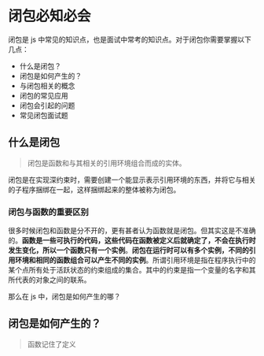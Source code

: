 # 闭包必知必会

闭包是 js 中常见的知识点，也是面试中常考的知识点。对于闭包你需要掌握以下几点：
+ 什么是闭包？
+ 闭包是如何产生的？
+ 与闭包相关的概念
+ 闭包的常见应用
+ 闭包会引起的问题
+ 常见闭包面试题

## 什么是闭包

> 闭包是函数和与其相关的引用环境组合而成的实体。

闭包是在实现深约束时，需要创建一个能显示表示引用环境的东西，并将它与相关的子程序捆绑在一起，这样捆绑起来的整体被称为闭包。

### 闭包与函数的重要区别
很多时候闭包和函数是分不开的，更有甚者认为函数就是闭包。但其实这是不准确的。**函数是一些可执行的代码，这些代码在函数被定义后就确定了，不会在执行时发生变化，所以一个函数只有一个实例**。**闭包在运行时可以有多个实例，不同的引用环境和相同的函数组合可以产生不同的实例**。所谓引用环境是指在程序执行中的某个点所有处于活跃状态的约束组成的集合。其中的约束是指一个变量的名字和其所代表的对象之间的联系。

那么在 js 中，闭包是如何产生的哪？
## 闭包是如何产生的？

> 函数记住了定义



